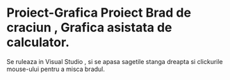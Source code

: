 # Proiect-Grafica Proiect Brad de craciun , Grafica asistata de calculator.
Se ruleaza in Visual Studio , si se apasa sagetile stanga dreapta si clickurile mouse-ului pentru a misca bradul.
